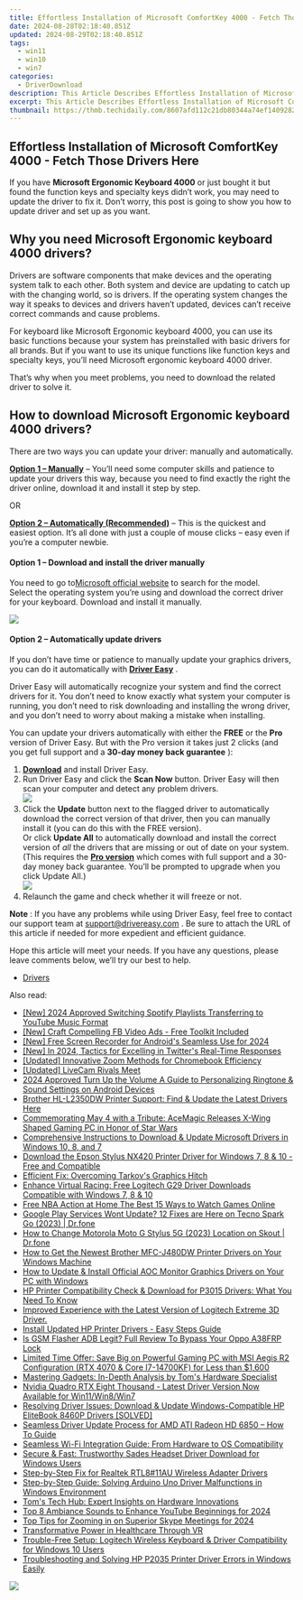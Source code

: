 ```yaml
---
title: Effortless Installation of Microsoft ComfortKey 4000 - Fetch Those Drivers Here
date: 2024-08-28T02:18:40.851Z
updated: 2024-08-29T02:18:40.851Z
tags:
  - win11
  - win10
  - win7
categories:
  - DriverDownload
description: This Article Describes Effortless Installation of Microsoft ComfortKey 4000 - Fetch Those Drivers Here
excerpt: This Article Describes Effortless Installation of Microsoft ComfortKey 4000 - Fetch Those Drivers Here
thumbnail: https://thmb.techidaily.com/8607afd112c21db80344a74ef1409282fa825e22bfc978ed73479483276176d5.jpg
---
```


## Effortless Installation of Microsoft ComfortKey 4000 - Fetch Those Drivers Here

If you have **Microsoft Ergonomic Keyboard 4000** or just bought it but found the function keys and specialty keys didn’t work, you may need to update the driver to fix it. Don’t worry, this post is going to show you how to update driver and set up as you want.

## Why you need Microsoft Ergonomic keyboard 4000 drivers?

 Drivers are software components that make devices and the operating system talk to each other. Both system and device are updating to catch up with the changing world, so is drivers. If the operating system changes the way it speaks to devices and drivers haven’t updated, devices can’t receive correct commands and cause problems.

 For keyboard like Microsoft Ergonomic keyboard 4000, you can use its basic functions because your system has preinstalled with basic drivers for all brands. But if you want to use its unique functions like function keys and specialty keys, you’ll need Microsoft ergonomic keyboard 4000 driver.

 That’s why when you meet problems, you need to download the related driver to solve it.

## How to download Microsoft Ergonomic keyboard 4000 drivers?

 There are two ways you can update your driver: manually and automatically.

**[Option 1 – Manually](https://tools.techidaily.com/drivereasy/download/)**  – You’ll need some computer skills and patience to update your drivers this way, because you need to find exactly the right the driver online, download it and install it step by step.

OR

**[Option 2 – Automatically (Recommended)](https://www.drivereasy.com/knowledge/download-microsoft-ergonomic-keyboard-4000-drivers-easily-and-quickly/#op2)**  – This is the quickest and easiest option. It’s all done with just a couple of mouse clicks – easy even if you’re a computer newbie.

#### **Option 1 –** **Download and install the driver manually**

 You need to go to[Microsoft official website](https://www.microsoft.com/accessories/en-ca/d/natural-ergonomic-keyboard-4000) to search for the model.  
 Select the operating system you’re using and download the correct driver for your keyboard. Download and install it manually.

![](https://images.drivereasy.com/wp-content/uploads/2019/09/4000.jpg)

#### **Option 2 – Automatically update drivers**

 If you don’t have time or patience to manually update your graphics drivers, you can do it automatically with **[Driver Easy](https://tools.techidaily.com/drivereasy/download/)**  .

 Driver Easy will automatically recognize your system and find the correct drivers for it. You don’t need to know exactly what system your computer is running, you don’t need to risk downloading and installing the wrong driver, and you don’t need to worry about making a mistake when installing.

 You can update your drivers automatically with either the **FREE** or the **Pro** version of Driver Easy. But with the Pro version it takes just 2 clicks (and you get full support and a **30-day money back guarantee** ):

1. **[Download](https://tools.techidaily.com/drivereasy/download/)**  and install Driver Easy.
2. Run Driver Easy and click the **Scan Now** button. Driver Easy will then scan your computer and detect any problem drivers.  
![](https://images.drivereasy.com/wp-content/uploads/2019/09/amd1-1.jpg)
3. Click the **Update**  button next to the flagged driver to automatically download the correct version of that driver, then you can manually install it (you can do this with the FREE version).  
 Or click **Update All** to automatically download and install the correct version of _all_ the drivers that are missing or out of date on your system. (This requires the **[Pro version](https://tools.techidaily.com/drivereasy/download/)**  which comes with full support and a 30-day money back guarantee. You’ll be prompted to upgrade when you click Update All.)  
![](https://images.drivereasy.com/wp-content/uploads/2019/09/400.jpg)
4. Relaunch the game and check whether it will freeze or not.

**Note** : If you have any problems while using Driver Easy, feel free to contact our support team at [support@drivereasy.com](https://tools.techidaily.com/drivereasy/download/) .
 Be sure to attach the URL of this article if needed for more expedient and efficient guidance.

 Hope this article will meet your needs. If you have any questions, please leave comments below, we’ll try our best to help.

* [Drivers](https://tools.techidaily.com/drivereasy/download/)

<ins class="adsbygoogle"
     style="display:block"
     data-ad-format="autorelaxed"
     data-ad-client="ca-pub-7571918770474297"
     data-ad-slot="1223367746"></ins>



<ins class="adsbygoogle"
     style="display:block"
     data-ad-client="ca-pub-7571918770474297"
     data-ad-slot="8358498916"
     data-ad-format="auto"
     data-full-width-responsive="true"></ins>

<span class="atpl-alsoreadstyle">Also read:</span>
<div><ul>
<li><a href="https://youtube-lab.techidaily.com/024-approved-switching-spotify-playlists-transferring-to-youtube-music-format/"><u>[New] 2024 Approved  Switching Spotify Playlists  Transferring to YouTube Music Format</u></a></li>
<li><a href="https://facebook-video-recording.techidaily.com/new-craft-compelling-fb-video-ads-free-toolkit-included/"><u>[New] Craft Compelling FB Video Ads - Free Toolkit Included</u></a></li>
<li><a href="https://screen-video-capture.techidaily.com/new-free-screen-recorder-for-androids-seamless-use-for-2024/"><u>[New] Free Screen Recorder for Android's Seamless Use for 2024</u></a></li>
<li><a href="https://twitter-videos.techidaily.com/new-in-2024-tactics-for-excelling-in-twitters-real-time-responses/"><u>[New] In 2024, Tactics for Excelling in Twitter's Real-Time Responses</u></a></li>
<li><a href="https://extra-guidance.techidaily.com/updated-innovative-zoom-methods-for-chromebook-efficiency/"><u>[Updated] Innovative Zoom Methods for Chromebook Efficiency</u></a></li>
<li><a href="https://on-screen-recording.techidaily.com/updated-livecam-rivals-meet/"><u>[Updated] LiveCam Rivals Meet</u></a></li>
<li><a href="https://some-approaches.techidaily.com/2024-approved-turn-up-the-volume-a-guide-to-personalizing-ringtone-and-sound-settings-on-android-devices/"><u>2024 Approved  Turn Up the Volume  A Guide to Personalizing Ringtone & Sound Settings on Android Devices</u></a></li>
<li><a href="https://hardware-updates.techidaily.com/brother-hl-l2350dw-printer-support-find-and-update-the-latest-drivers-here/"><u>Brother HL-L2350DW Printer Support: Find & Update the Latest Drivers Here</u></a></li>
<li><a href="https://hardware-updates.techidaily.com/commemorating-may-4-with-a-tribute-acemagic-releases-x-wing-shaped-gaming-pc-in-honor-of-star-wars/"><u>Commemorating May 4 with a Tribute: AceMagic Releases X-Wing Shaped Gaming PC in Honor of Star Wars</u></a></li>
<li><a href="https://hardware-updates.techidaily.com/comprehensive-instructions-to-download-and-update-microsoft-drivers-in-windows-10-8-and-7/"><u>Comprehensive Instructions to Download & Update Microsoft Drivers in Windows 10, 8, and 7</u></a></li>
<li><a href="https://hardware-updates.techidaily.com/download-the-epson-stylus-nx420-printer-driver-for-windows-7-8-and-10-free-and-compatible/"><u>Download the Epson Stylus NX420 Printer Driver for Windows 7, 8 & 10 - Free and Compatible</u></a></li>
<li><a href="https://graphic-issues.techidaily.com/efficient-fix-overcoming-tarkovs-graphics-hitch/"><u>Efficient Fix: Overcoming Tarkov's Graphics Hitch</u></a></li>
<li><a href="https://hardware-updates.techidaily.com/enhance-virtual-racing-free-logitech-g29-driver-downloads-compatible-with-windows-7-8-and-10/"><u>Enhance Virtual Racing: Free Logitech G29 Driver Downloads Compatible with Windows 7, 8 & 10</u></a></li>
<li><a href="https://extra-tips.techidaily.com/free-nba-action-at-home-the-best-15-ways-to-watch-games-online/"><u>Free NBA Action at Home  The Best 15 Ways to Watch Games Online</u></a></li>
<li><a href="https://howto.techidaily.com/google-play-services-wont-update-12-fixes-are-here-on-tecno-spark-go-2023-drfone-by-drfone-fix-android-problems-fix-android-problems/"><u>Google Play Services Wont Update? 12 Fixes are Here on Tecno Spark Go (2023) | Dr.fone</u></a></li>
<li><a href="https://location-social.techidaily.com/how-to-change-motorola-moto-g-stylus-5g-2023-location-on-skout-drfone-by-drfone-virtual-android/"><u>How to Change Motorola Moto G Stylus 5G (2023) Location on Skout | Dr.fone</u></a></li>
<li><a href="https://hardware-updates.techidaily.com/how-to-get-the-newest-brother-mfc-j480dw-printer-drivers-on-your-windows-machine/"><u>How to Get the Newest Brother MFC-J480DW Printer Drivers on Your Windows Machine</u></a></li>
<li><a href="https://hardware-updates.techidaily.com/how-to-update-and-install-official-aoc-monitor-graphics-drivers-on-your-pc-with-windows/"><u>How to Update & Install Official AOC Monitor Graphics Drivers on Your PC with Windows</u></a></li>
<li><a href="https://hardware-updates.techidaily.com/hp-printer-compatibility-check-and-download-for-p3015-drivers-what-you-need-to-know/"><u>HP Printer Compatibility Check & Download for P3015 Drivers: What You Need To Know</u></a></li>
<li><a href="https://hardware-updates.techidaily.com/1722978429065-improved-experience-with-the-latest-version-of-logitech-extreme-3d-driver/"><u>Improved Experience with the Latest Version of Logitech Extreme 3D Driver.</u></a></li>
<li><a href="https://hardware-updates.techidaily.com/install-updated-hp-printer-drivers-easy-steps-guide/"><u>Install Updated HP Printer Drivers - Easy Steps Guide</u></a></li>
<li><a href="https://android-frp.techidaily.com/is-gsm-flasher-adb-legit-full-review-to-bypass-your-oppo-a38frp-lock-by-drfone-android/"><u>Is GSM Flasher ADB Legit? Full Review To Bypass Your Oppo A38FRP Lock</u></a></li>
<li><a href="https://hardware-updates.techidaily.com/limited-time-offer-save-big-on-powerful-gaming-pc-with-msi-aegis-r2-configuration-rtx-4070-and-core-i7-14700kf-for-less-than-1600/"><u>Limited Time Offer: Save Big on Powerful Gaming PC with MSI Aegis R2 Configuration (RTX 4070 & Core I7-14700KF) for Less than $1,600</u></a></li>
<li><a href="https://hardware-updates.techidaily.com/mastering-gadgets-in-depth-analysis-by-toms-hardware-specialist/"><u>Mastering Gadgets: In-Depth Analysis by Tom's Hardware Specialist</u></a></li>
<li><a href="https://hardware-updates.techidaily.com/nvidia-quadro-rtx-eight-thousand-latest-driver-version-now-available-for-win11win8win7/"><u>Nvidia Quadro RTX Eight Thousand - Latest Driver Version Now Available for Win11/Win8/Win7</u></a></li>
<li><a href="https://hardware-updates.techidaily.com/resolving-driver-issues-download-and-update-windows-compatible-hp-elitebook-8460p-drivers-solved/"><u>Resolving Driver Issues: Download & Update Windows-Compatible HP EliteBook 8460P Drivers [SOLVED]</u></a></li>
<li><a href="https://hardware-updates.techidaily.com/seamless-driver-update-process-for-amd-ati-radeon-hd-6850-how-to-guide/"><u>Seamless Driver Update Process for AMD ATI Radeon HD 6850 – How To Guide</u></a></li>
<li><a href="https://network-issues.techidaily.com/seamless-wi-fi-integration-guide-from-hardware-to-os-compatibility/"><u>Seamless Wi-Fi Integration Guide: From Hardware to OS Compatibility</u></a></li>
<li><a href="https://hardware-updates.techidaily.com/secure-and-fast-trustworthy-sades-headset-driver-download-for-windows-users/"><u>Secure & Fast: Trustworthy Sades Headset Driver Download for Windows Users</u></a></li>
<li><a href="https://hardware-updates.techidaily.com/step-by-step-fix-for-realtek-rtl811au-wireless-adapter-drivers/"><u>Step-by-Step Fix for Realtek RTL8#11AU Wireless Adapter Drivers</u></a></li>
<li><a href="https://hardware-updates.techidaily.com/step-by-step-guide-solving-arduino-uno-driver-malfunctions-in-windows-environment/"><u>Step-by-Step Guide: Solving Arduino Uno Driver Malfunctions in Windows Environment</u></a></li>
<li><a href="https://hardware-updates.techidaily.com/toms-tech-hub-expert-insights-on-hardware-innovations/"><u>Tom's Tech Hub: Expert Insights on Hardware Innovations</u></a></li>
<li><a href="https://voice-adjusting.techidaily.com/top-8-ambiance-sounds-to-enhance-youtube-beginnings-for-2024/"><u>Top 8 Ambiance Sounds to Enhance YouTube Beginnings for 2024</u></a></li>
<li><a href="https://some-guidance.techidaily.com/top-tips-for-zooming-in-on-superior-skype-meetings-for-2024/"><u>Top Tips for Zooming in on Superior Skype Meetings for 2024</u></a></li>
<li><a href="https://extra-tips.techidaily.com/transformative-power-in-healthcare-through-vr/"><u>Transformative Power in Healthcare Through VR</u></a></li>
<li><a href="https://hardware-updates.techidaily.com/trouble-free-setup-logitech-wireless-keyboard-and-driver-compatibility-for-windows-10-users/"><u>Trouble-Free Setup: Logitech Wireless Keyboard & Driver Compatibility for Windows 10 Users</u></a></li>
<li><a href="https://hardware-help.techidaily.com/troubleshooting-and-solving-hp-p2035-printer-driver-errors-in-windows-easily/"><u>Troubleshooting and Solving HP P2035 Printer Driver Errors in Windows Easily</u></a></li>
</ul></div>

<!-- affiliate ads begin -->
<a href="https://store.advancedwebranking.com/order/checkout.php?PRODS=4715051&QTY=1&AFFILIATE=108875&CART=1"><img src="https://secure.avangate.com/images/merchant/14edc6ebfdae2e23bbed83d67f50e983/products/33_awr%20logo.png" border="0"></a>
<!-- affiliate ads end -->